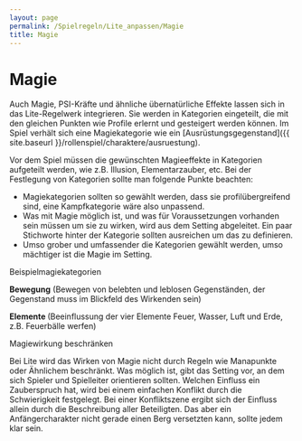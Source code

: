 ```yaml
---
layout: page
permalink: /Spielregeln/Lite_anpassen/Magie
title: Magie
---
```


# Magie

Auch Magie, PSI-Kräfte und ähnliche übernatürliche Effekte lassen sich in das Lite-Regelwerk integrieren. Sie werden in Kategorien eingeteilt, die mit den gleichen Punkten wie Profile erlernt und gesteigert werden können. Im Spiel verhält sich eine Magiekategorie wie ein [Ausrüstungsgegenstand]({{ site.baseurl }}/rollenspiel/charaktere/ausruestung).

Vor dem Spiel müssen die gewünschten Magieeffekte in Kategorien aufgeteilt werden, wie z.B. Illusion, Elementarzauber, etc. Bei der Festlegung von Kategorien sollte man folgende Punkte beachten:

- Magiekategorien sollten so gewählt werden, dass sie profilübergreifend sind, eine Kampfkategorie wäre also unpassend.
- Was mit Magie möglich ist, und was für Voraussetzungen vorhanden sein müssen um sie zu wirken, wird aus dem Setting abgeleitet. Ein paar Stichworte hinter der Kategorie sollten ausreichen um das zu definieren.
- Umso grober und umfassender die Kategorien gewählt werden, umso mächtiger ist die Magie im Setting.

<div class="card mb-3">
    <div class="card-header bg-orange text-light">Beispielmagiekategorien</div>
    <div class="card-body">
        <p><strong>Bewegung</strong> (Bewegen von belebten und leblosen Gegenständen, der Gegenstand muss im Blickfeld des Wirkenden sein)<p>
        <p><strong>Elemente </strong>(Beeinflussung der vier Elemente Feuer, Wasser, Luft und Erde, z.B. Feuerbälle werfen)</p>
    </div>
</div>

<div class="card mb-3">
    <div class="card-header bg-green text-light">Magiewirkung beschränken</div>
    <div class="card-body">
        <p>Bei Lite wird das Wirken von Magie nicht durch Regeln wie Manapunkte oder Ähnlichem beschränkt. Was möglich ist, gibt das Setting vor, an dem sich Spieler und Spielleiter orientieren sollten. Welchen Einfluss ein Zauberspruch hat, wird bei einem einfachen Konflikt durch die Schwierigkeit festgelegt. Bei einer Konfliktszene ergibt sich der Einfluss allein durch die Beschreibung aller Beteiligten. Das aber ein Anfängercharakter nicht gerade einen Berg versetzten kann, sollte jedem klar sein.</p>
    </div>
</div>

